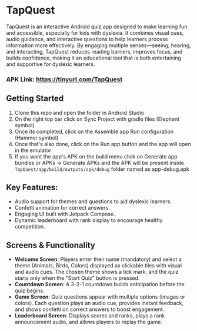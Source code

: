 # TapQuest
TapQuest is an interactive Android quiz app designed to make learning fun and accessible, especially for kids with dyslexia. It combines visual cues, audio guidance, and interactive questions to help learners process information more effectively. By engaging multiple senses—seeing, hearing, and interacting, TapQuest reduces reading barriers, improves focus, and builds confidence, making it an educational tool that is both entertaining and supportive for dyslexic learners.

### APK Link: https://tinyurl.com/TapQuest

## Getting Started
1. Clone this repo and open the folder in Android Studio
2. On the right top bar click on Sync Project with gradle files (Elephant symbol)
3. Once its completed, click on the Assemble app Run configuration (Hammer symbol)
4. Once that's also done, click on the Run app button and the app will open in the emulator
5. If you want the app's APK on the build menu click on Generate app bundles or APKs -> Generate APKs and the APK will be present inside `TapQuest/app/build/outputs/apk/debug` folder named as app-debug.apk

## Key Features:
- Audio support for themes and questions to aid dyslexic learners.
- Confetti animation for correct answers.
- Engaging UI built with Jetpack Compose.
- Dynamic leaderboard with rank display to encourage healthy competition.

## Screens & Functionality
- **Welcome Screen**: Players enter their name (mandatory) and select a theme (Animals, Birds, Colors) displayed as clickable tiles with visual and audio cues. The chosen theme shows a tick mark, and the quiz starts only when the "Start Quiz" button is pressed.
- **Countdown Screen**: A 3-2-1 countdown builds anticipation before the quiz begins.
- **Game Screen**: Quiz questions appear with multiple options (images or colors). Each question plays an audio cue, provides instant feedback, and shows confetti on correct answers to boost engagement.
- **Leaderboard Screen**: Displays scores and ranks, plays a rank announcement audio, and allows players to replay the game.


